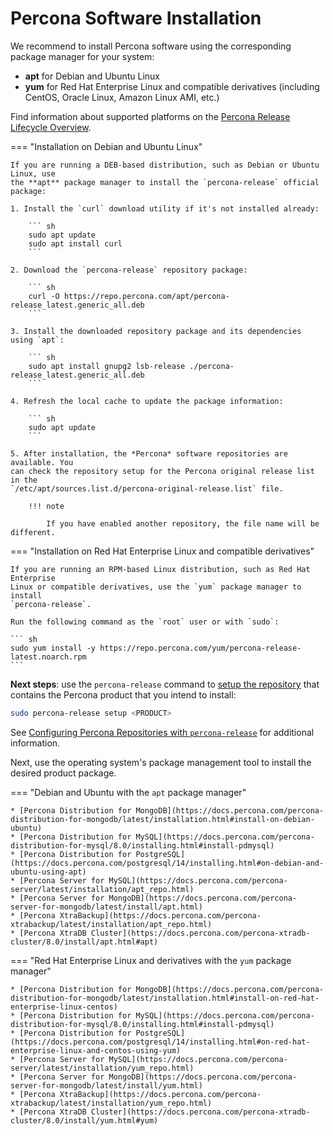 # Percona Software Installation

We recommend to install Percona software using the corresponding package manager
for your system:

* **apt** for Debian and Ubuntu Linux
* **yum** for Red Hat Enterprise Linux and compatible derivatives (including CentOS, Oracle Linux, Amazon Linux AMI, etc.)

Find information about supported platforms on the [Percona Release Lifecycle Overview](https://www.percona.com/services/policies/percona-software-support-lifecycle#support).

=== "Installation on Debian and Ubuntu Linux"

    If you are running a DEB-based distribution, such as Debian or Ubuntu Linux, use
    the **apt** package manager to install the `percona-release` official package:

    1. Install the `curl` download utility if it's not installed already:

        ``` sh
        sudo apt update
        sudo apt install curl 
        ```

    2. Download the `percona-release` repository package:

        ``` sh
        curl -O https://repo.percona.com/apt/percona-release_latest.generic_all.deb
        ```

    3. Install the downloaded repository package and its dependencies using `apt`:

        ``` sh
        sudo apt install gnupg2 lsb-release ./percona-release_latest.generic_all.deb
        ```

    4. Refresh the local cache to update the package information:

        ``` sh
        sudo apt update
        ```

    5. After installation, the *Percona* software repositories are available. You
    can check the repository setup for the Percona original release list in the
    `/etc/apt/sources.list.d/percona-original-release.list` file.

        !!! note
    
            If you have enabled another repository, the file name will be different.

=== "Installation on Red Hat Enterprise Linux and compatible derivatives"

    If you are running an RPM-based Linux distribution, such as Red Hat Enterprise
    Linux or compatible derivatives, use the `yum` package manager to install
    `percona-release`.

    Run the following command as the `root` user or with `sudo`:

    ``` sh
    sudo yum install -y https://repo.percona.com/yum/percona-release-latest.noarch.rpm
    ```

**Next steps**: use the `percona-release` command to [setup the
repository](repository-location.md) that contains the Percona product that you
intend to install:

``` sh
sudo percona-release setup <PRODUCT>
```
See [Configuring Percona Repositories with
`percona-release`](percona-release.md) for additional information.

Next, use the operating system's package management tool to install the desired product package.

=== "Debian and Ubuntu with the `apt` package manager"

    * [Percona Distribution for MongoDB](https://docs.percona.com/percona-distribution-for-mongodb/latest/installation.html#install-on-debian-ubuntu)
    * [Percona Distribution for MySQL](https://docs.percona.com/percona-distribution-for-mysql/8.0/installing.html#install-pdmysql)
    * [Percona Distribution for PostgreSQL](https://docs.percona.com/postgresql/14/installing.html#on-debian-and-ubuntu-using-apt)
    * [Percona Server for MySQL](https://docs.percona.com/percona-server/latest/installation/apt_repo.html)
    * [Percona Server for MongoDB](https://docs.percona.com/percona-server-for-mongodb/latest/install/apt.html)
    * [Percona XtraBackup](https://docs.percona.com/percona-xtrabackup/latest/installation/apt_repo.html)
    * [Percona XtraDB Cluster](https://docs.percona.com/percona-xtradb-cluster/8.0/install/apt.html#apt)


=== "Red Hat Enterprise Linux and derivatives with the `yum` package manager"

    * [Percona Distribution for MongoDB](https://docs.percona.com/percona-distribution-for-mongodb/latest/installation.html#install-on-red-hat-enterprise-linux-centos)
    * [Percona Distribution for MySQL](https://docs.percona.com/percona-distribution-for-mysql/8.0/installing.html#install-pdmysql)
    * [Percona Distribution for PostgreSQL](https://docs.percona.com/postgresql/14/installing.html#on-red-hat-enterprise-linux-and-centos-using-yum)
    * [Percona Server for MySQL](https://docs.percona.com/percona-server/latest/installation/yum_repo.html)
    * [Percona Server for MongoDB](https://docs.percona.com/percona-server-for-mongodb/latest/install/yum.html)
    * [Percona XtraBackup](https://docs.percona.com/percona-xtrabackup/latest/installation/yum_repo.html)
    * [Percona XtraDB Cluster](https://docs.percona.com/percona-xtradb-cluster/8.0/install/yum.html#yum)

